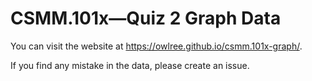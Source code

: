 # CSMM.101x—Quiz 2 Graph Data

You can visit the website at https://owlree.github.io/csmm.101x-graph/.

If you find any mistake in the data, please create an issue.
